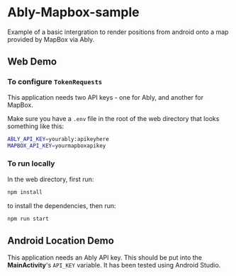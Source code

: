 # Ably-Mapbox-sample

Example of a basic intergration to render positions from android onto a map provided by MapBox via Ably.

## Web Demo

### To configure `TokenRequests`

This application needs two API keys - one for Ably, and another for MapBox.

Make sure you have a `.env` file in the root of the web directory that looks something like this:

```bash
ABLY_API_KEY=yourably:apikeyhere
MAPBOX_API_KEY=yourmapboxapikey
```

### To run locally

In the web directory, first run:

```bash
npm install
```

to install the dependencies, then run:

```bash
npm run start
```

## Android Location Demo

This application needs an Ably API key. This should be put into the **MainActivity**'s `API_KEY` variable. It has been tested using Android Studio.
